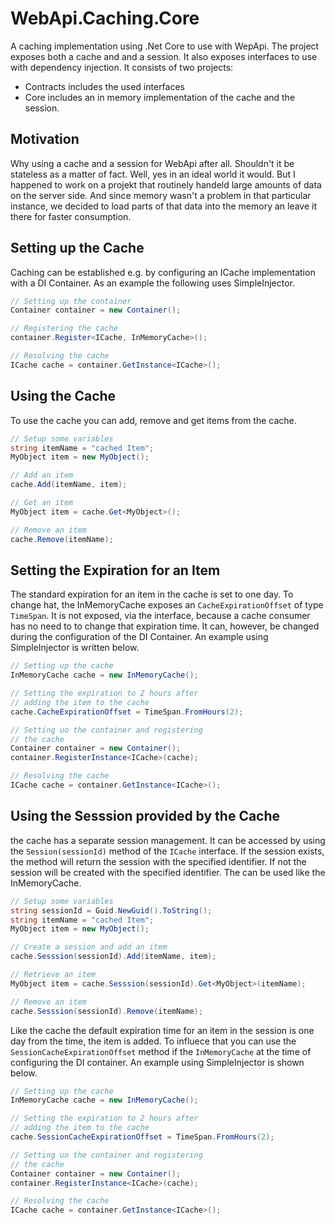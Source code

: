 # WebApi.Caching.Core
A caching implementation using .Net Core to use with WepApi. The project 
exposes both a cache and and a session. It also exposes interfaces to use 
with dependency injection. It consists of two projects:

- Contracts includes the used interfaces
- Core includes an in memory implementation of the cache and the session.

## Motivation
Why using a cache and a session for WebApi after all. Shouldn't it be stateless
as a matter of fact. Well, yes in an ideal world it would. But I happened to work
on a projekt that routinely handeld large amounts of data on the server side.
And since memory wasn't a problem in that particular instance, we decided to load
parts of that data into the memory an leave it there for faster consumption.

## Setting up the Cache
Caching can be established e.g. by configuring an ICache implementation with
a DI Container. As an example the following uses SimpleInjector.

```csharp
// Setting up the container
Container container = new Container();

// Registering the cache
container.Register<ICache, InMemoryCache>();

// Resolving the cache
ICache cache = container.GetInstance<ICache>();
```

## Using the Cache
To use the cache you can add, remove and get items from the cache.

```csharp
// Setup some variables
string itemName = "cached Item";
MyObject item = new MyObject();

// Add an item
cache.Add(itemName, item);

// Get an item
MyObject item = cache.Get<MyObject>();

// Remove an item
cache.Remove(itemName);
```

## Setting the Expiration for an Item
The standard expiration for an item in the cache is set to one day. To change 
hat, the InMemoryCache exposes an `CacheExpirationOffset` of type `TimeSpan`.
It is not exposed, via the interface, because a cache consumer has no need to
to change that expiration time. It can, however, be changed during the 
configuration of the DI Container. An example using SimpleInjector is written
below.

```csharp
// Setting up the cache
InMemoryCache cache = new InMemoryCache();

// Setting the expiration to 2 hours after 
// adding the item to the cache
cache.CacheExpirationOffset = TimeSpan.FromHours(2);

// Setting uo the container and registering
// the cache
Container container = new Container();
container.RegisterInstance<ICache>(cache);

// Resolving the cache
ICache cache = container.GetInstance<ICache>();
```

## Using the Sesssion provided by the Cache
the cache has a separate session management. It can be accessed by using the
`Session(sessionId)` method of the `ICache` interface. If the session exists, 
the method will return the session with the specified identifier. If not the 
session will be created with the specified identifier. The can be used like 
the InMemoryCache.

```csharp
// Setup some variables
string sessionId = Guid.NewGuid().ToString();
string itemName = "cached Item";
MyObject item = new MyObject();

// Create a session and add an item
cache.Sesssion(sessionId).Add(itemName, item);

// Retrieve an item
MyObject item = cache.Sesssion(sessionId).Get<MyObject>(itemName);

// Remove an item
cache.Sesssion(sessionId).Remove(itemName);
```

Like the cache the default expiration time for an item in the session is one day
from the time, the item is added. To influece that you can use the `SessionCacheExpirationOffset`
method if the `InMemoryCache` at the time of configuring the DI container. An 
example using SimpleInjector is shown below.

```csharp
// Setting up the cache
InMemoryCache cache = new InMemoryCache();

// Setting the expiration to 2 hours after 
// adding the item to the cache
cache.SessionCacheExpirationOffset = TimeSpan.FromHours(2);

// Setting uo the container and registering
// the cache
Container container = new Container();
container.RegisterInstance<ICache>(cache);

// Resolving the cache
ICache cache = container.GetInstance<ICache>();
```